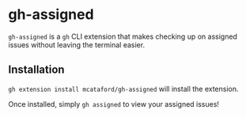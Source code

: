 # gh-assigned

`gh-assigned` is a `gh` CLI extension that makes checking up on assigned issues without leaving the terminal easier.

## Installation

`gh extension install mcataford/gh-assigned` will install the extension.

Once installed, simply `gh assigned` to view your assigned issues!
